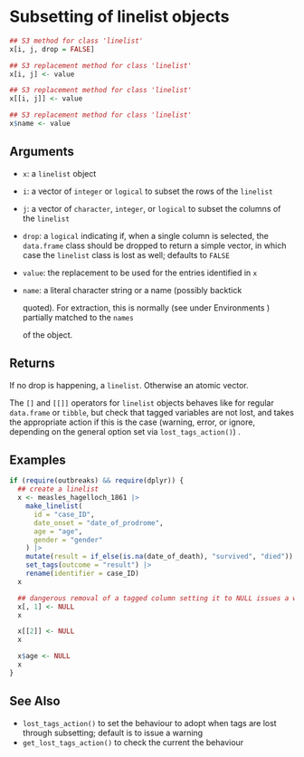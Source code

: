 # Subsetting of linelist objects

```r
## S3 method for class 'linelist'
x[i, j, drop = FALSE]

## S3 replacement method for class 'linelist'
x[i, j] <- value

## S3 replacement method for class 'linelist'
x[[i, j]] <- value

## S3 replacement method for class 'linelist'
x$name <- value
```

## Arguments

- `x`: a `linelist` object
- `i`: a vector of `integer` or `logical` to subset the rows of the `linelist`
- `j`: a vector of `character`, `integer`, or `logical` to subset the columns of the `linelist`
- `drop`: a `logical` indicating if, when a single column is selected, the `data.frame` class should be dropped to return a simple vector, in which case the `linelist` class is lost as well; defaults to `FALSE`
- `value`: the replacement to be used for the entries identified in `x`
- `name`: a literal character string or a name (possibly backtick
    
    quoted). For extraction, this is normally (see under Environments ) partially matched to the `names`
    
    of the object.

## Returns

If no drop is happening, a `linelist`. Otherwise an atomic vector.

The `[]` and `[[]]` operators for `linelist` objects behaves like for regular `data.frame` or `tibble`, but check that tagged variables are not lost, and takes the appropriate action if this is the case (warning, error, or ignore, depending on the general option set via `lost_tags_action()`) .

## Examples

```r
if (require(outbreaks) && require(dplyr)) {
  ## create a linelist
  x <- measles_hagelloch_1861 |>
    make_linelist(
      id = "case_ID",
      date_onset = "date_of_prodrome",
      age = "age",
      gender = "gender"
    ) |>
    mutate(result = if_else(is.na(date_of_death), "survived", "died")) |>
    set_tags(outcome = "result") |>
    rename(identifier = case_ID)
  x

  ## dangerous removal of a tagged column setting it to NULL issues a warning
  x[, 1] <- NULL
  x

  x[[2]] <- NULL
  x

  x$age <- NULL
  x
}
```

## See Also

 * `lost_tags_action()` to set the behaviour to adopt when tags are lost through subsetting; default is to issue a warning
 * `get_lost_tags_action()` to check the current the behaviour
